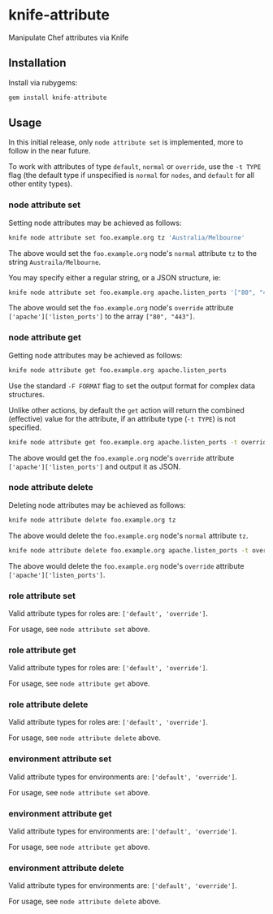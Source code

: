 # knife-attribute

Manipulate Chef attributes via Knife

## Installation

Install via rubygems:

```bash
gem install knife-attribute
```

## Usage

In this initial release, only `node attribute set` is implemented, more to
follow in the near future.

To work with attributes of type `default`, `normal` or `override`, use the
`-t TYPE` flag (the default type if unspecified is `normal` for `nodes`, and
`default` for all other entity types).

### node attribute set

Setting node attributes may be achieved as follows:

```bash
knife node attribute set foo.example.org tz 'Australia/Melbourne'
```

The above would set the `foo.example.org` node's `normal` attribute `tz` to the
string `Austraila/Melbourne`.

You may specify either a regular string, or a JSON structure, ie:

```bash
knife node attribute set foo.example.org apache.listen_ports '["80", "443"]' -t override
```

The above would set the `foo.example.org` node's `override` attribute
`['apache']['listen_ports']` to the array `["80", "443"]`.

### node attribute get

Getting node attributes may be achieved as follows:

```bash
knife node attribute get foo.example.org apache.listen_ports
```

Use the standard `-F FORMAT` flag to set the output format for complex data
structures.

Unlike other actions, by default the `get` action will return the combined
(effective) value for the attribute, if an attribute type (`-t TYPE`) is not
specified.

```bash
knife node attribute get foo.example.org apache.listen_ports -t override -F json
```

The above would get the `foo.example.org` node's `override` attribute
`['apache']['listen_ports']` and output it as JSON.

### node attribute delete

Deleting node attributes may be achieved as follows:

```bash
knife node attribute delete foo.example.org tz
```

The above would delete the `foo.example.org` node's `normal` attribute `tz`.

```bash
knife node attribute delete foo.example.org apache.listen_ports -t override
```

The above would delete the `foo.example.org` node's `override` attribute
`['apache']['listen_ports']`.

### role attribute set

Valid attribute types for roles are: `['default', 'override']`.

For usage, see `node attribute set` above.

### role attribute get

Valid attribute types for roles are: `['default', 'override']`.

For usage, see `node attribute get` above.

### role attribute delete

Valid attribute types for roles are: `['default', 'override']`.

For usage, see `node attribute delete` above.

### environment attribute set

Valid attribute types for environments are: `['default', 'override']`.

For usage, see `node attribute set` above.

### environment attribute get

Valid attribute types for environments are: `['default', 'override']`.

For usage, see `node attribute get` above.

### environment attribute delete

Valid attribute types for environments are: `['default', 'override']`.

For usage, see `node attribute delete` above.

